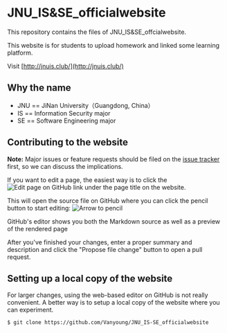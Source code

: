 # JNU_IS&SE_officialwebsite
This repository contains the files of JNU_IS&SE_offcialwebsite.

This website is for students to upload homework and linked some learning platform.

Visit [http://jnuis.club/](http://jnuis.club/)

## Why the name
- JNU == JiNan University（Guangdong, China）
- IS == Information Security major
- SE == Software Engineering major

## Contributing to the website
**Note:** Major issues or feature requests should be filed on the [issue tracker](https://github.com/Vanyoung/JNU_IS-SE_officialwebsite/issues) first, so we can discuss the implications.

If you want to edit a page, the easiest way is to click the ![Edit page on GitHub](https://cloud.githubusercontent.com/assets/1376924/3712375/a6d7bc42-150f-11e4-9ceb-5230cbbfba3f.png) link under the page title on the website.

This will open the source file on GitHub where you can click the pencil button to start editing:
![Arrow to pencil](https://cloud.githubusercontent.com/assets/1376924/3712474/1d2fe57a-1517-11e4-86b2-d083dbeaa4ae.png)

GitHub's editor shows you both the Markdown source as well as a preview of the rendered page

After you've finished your changes, enter a proper summary and description and click the "Propose file change" button to open a pull request.

## Setting up a local copy of the website
For larger changes, using the web-based editor on GitHub is not really convenient. A better way is to setup a local copy of the website where you can experiment.

```
$ git clone https://github.com/Vanyoung/JNU_IS-SE_officialwebsite
```
